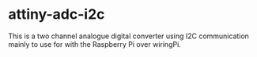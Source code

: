 attiny-adc-i2c
==============

This is a two channel analogue digital converter using I2C communication mainly to use for with the Raspberry Pi over wiringPi.
